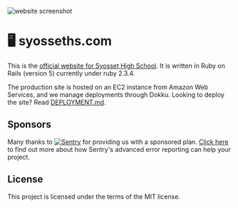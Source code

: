 ![website screenshot](https://i.imgur.com/jXzfbQc.png)

# 🖥️ syosseths.com

This is the [official website for Syosset High School](https://syosseths.com/). It is written in Ruby on Rails (version 5) currently under ruby 2.3.4.

The production site is hosted on an EC2 instance from Amazon Web Services, and we manage deployments through Dokku. Looking to deploy the site? Read [DEPLOYMENT.md](./DEPLOYMENT.md).

## Sponsors
Many thanks to [![Sentry](https://uploads.syosseths.com/attachments/files/5a70/a370/3e7f/b400/bf61/bc92/original/image-1517331312523.png?1517331312)](https://sentry.io) for providing us with a sponsored plan. [Click here](https://sentry.io/features/) to find out more about how Sentry's advanced error reporting can help your project.

## License
This project is licensed under the terms of the MIT license.
